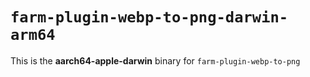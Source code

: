 # `farm-plugin-webp-to-png-darwin-arm64`

This is the **aarch64-apple-darwin** binary for `farm-plugin-webp-to-png`

